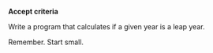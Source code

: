 **Accept criteria**

Write a program that calculates if a given year is a leap year.

Remember. Start small.
